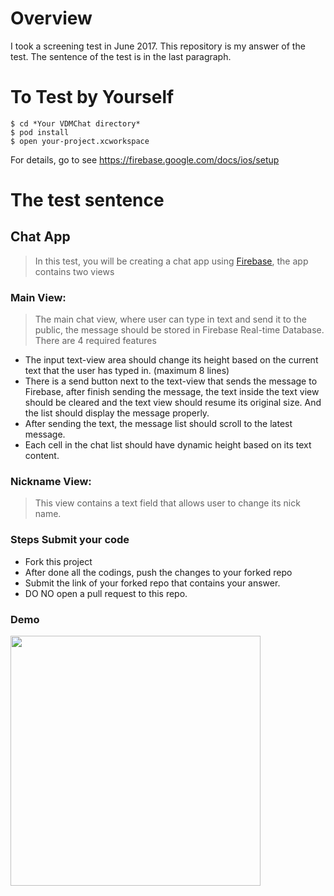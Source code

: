 # Overview

I took a screening test in June 2017. 
This repository is my answer of the test. 
The sentence of the test is in the last paragraph.

# To Test by Yourself
```
$ cd *Your VDMChat directory*
$ pod install
$ open your-project.xcworkspace
```
For details, go to see https://firebase.google.com/docs/ios/setup



# The test sentence

## Chat App

> In this test, you will be creating a chat app using [Firebase](https://firebase.google.com/docs/ios/setup), the app contains two views

### Main View: 
> The main chat view, where user can type in text and send it to the public, the message should be stored in Firebase Real-time Database. There are 4 required features
> 
- The input text-view area should change its height based on the current text that the user has typed in. (maximum 8 lines)
- There is a send button next to the text-view that sends the message to Firebase, after finish sending the message, the text inside the text view should be cleared and the text view should resume its original size. And the list should display the message properly.
- After sending the text, the message list should scroll to the latest message.
- Each cell in the chat list should have dynamic height based on its text content.


### Nickname View: 
> This view contains a text field that allows user to change its nick name.

### Steps Submit your code
- Fork this project 
- After done all the codings, push the changes to your forked repo
- Submit the link of your forked repo that contains your answer.
- DO NO open a pull request to this repo.

### Demo
<img src="./demo.gif" width="400px"/>
